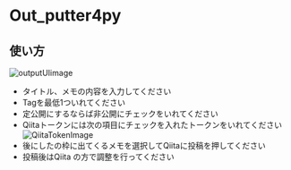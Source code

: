 # Out_putter4py  
## 使い方
![outputUIimage](https://github.com/Luibosutini/Out_putter4py/assets/68042170/9129a27c-3f48-40eb-8d5a-4757fd3d62ad)  
* タイトル、メモの内容を入力してください  
*  Tagを最低1ついれてください
*  定公開にするならば非公開にチェックをいれてください
*  Qiitaトークンには次の項目にチェックを入れたトークンをいれてください  
![QiitaTokenImage](https://github.com/Luibosutini/Out_putter4py/assets/68042170/b4e70a94-3a79-4f04-a240-e44bcef1a20d)
* 後にしたの枠に出てくるメモを選択してQiitaに投稿を押してください
* 投稿後はQiita の方で調整を行ってください


